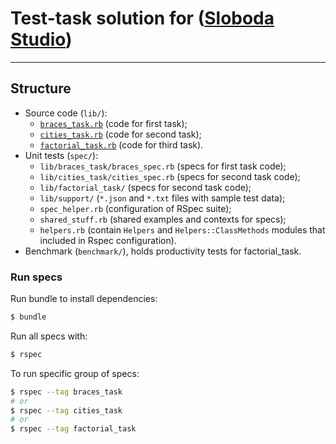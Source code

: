 # Test-task solution for ([Sloboda Studio](http://sloboda-studio.com))
---
## Structure
- Source code (`lib/`):
  - [`braces_task.rb`](https://github.com/K-S-A/sloboda_studio_task/blob/master/lib/braces_task.rb) (code for first task);
  - [`cities_task.rb`](https://github.com/K-S-A/sloboda_studio_task/blob/master/lib/cities_task.rb) (code for second task);
  - [`factorial_task.rb`](https://github.com/K-S-A/sloboda_studio_task/blob/master/lib/factorial_task.rb) (code for third task).
- Unit tests (`spec/`):
  - `lib/braces_task/braces_spec.rb` (specs for first task code);
  - `lib/cities_task/cities_spec.rb` (specs for second task code);
  - `lib/factorial_task/` (specs for second task code);
  - `lib/support/` (`*.json` and `*.txt` files with sample test data);
  - `spec_helper.rb` (configuration of RSpec suite);
  - `shared_stuff.rb` (shared examples and contexts for specs);
  - `helpers.rb` (contain `Helpers` and `Helpers::ClassMethods` modules that included in Rspec configuration).
- Benchmark (`benchmark/`), holds productivity tests for factorial_task.

### Run specs
Run bundle to install dependencies:
```bash
$ bundle
```
Run all specs with:
```bash
$ rspec
```
To run specific group of specs:
```bash
$ rspec --tag braces_task
# or
$ rspec --tag cities_task
# or
$ rspec --tag factorial_task
```
